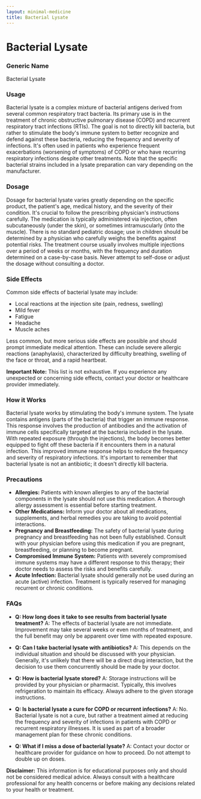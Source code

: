 ```yaml
---
layout: minimal-medicine
title: Bacterial Lysate
---
```


# Bacterial Lysate
### Generic Name
Bacterial Lysate

### Usage
Bacterial lysate is a complex mixture of bacterial antigens derived from several common respiratory tract bacteria.  Its primary use is in the treatment of chronic obstructive pulmonary disease (COPD) and recurrent respiratory tract infections (RTIs).  The goal is not to directly kill bacteria, but rather to stimulate the body's immune system to better recognize and defend against these bacteria, reducing the frequency and severity of infections.  It's often used in patients who experience frequent exacerbations (worsening of symptoms) of COPD or who have recurring respiratory infections despite other treatments. Note that the specific bacterial strains included in a lysate preparation can vary depending on the manufacturer.

### Dosage
Dosage for bacterial lysate varies greatly depending on the specific product, the patient's age, medical history, and the severity of their condition.  It's crucial to follow the prescribing physician's instructions carefully.  The medication is typically administered via injection, often subcutaneously (under the skin), or sometimes intramuscularly (into the muscle).  There is no standard pediatric dosage; use in children should be determined by a physician who carefully weighs the benefits against potential risks.  The treatment course usually involves multiple injections over a period of weeks or months, with the frequency and duration determined on a case-by-case basis.  Never attempt to self-dose or adjust the dosage without consulting a doctor.

### Side Effects
Common side effects of bacterial lysate may include:

* Local reactions at the injection site (pain, redness, swelling)
* Mild fever
* Fatigue
* Headache
* Muscle aches

Less common, but more serious side effects are possible and should prompt immediate medical attention. These can include severe allergic reactions (anaphylaxis), characterized by difficulty breathing, swelling of the face or throat, and a rapid heartbeat.

**Important Note:** This list is not exhaustive.  If you experience any unexpected or concerning side effects, contact your doctor or healthcare provider immediately.

### How it Works
Bacterial lysate works by stimulating the body's immune system.  The lysate contains antigens (parts of the bacteria) that trigger an immune response. This response involves the production of antibodies and the activation of immune cells specifically targeted at the bacteria included in the lysate.  With repeated exposure (through the injections), the body becomes better equipped to fight off these bacteria if it encounters them in a natural infection.  This improved immune response helps to reduce the frequency and severity of respiratory infections.  It's important to remember that bacterial lysate is not an antibiotic; it doesn't directly kill bacteria.

### Precautions
* **Allergies:**  Patients with known allergies to any of the bacterial components in the lysate should not use this medication.  A thorough allergy assessment is essential before starting treatment.
* **Other Medications:**  Inform your doctor about all medications, supplements, and herbal remedies you are taking to avoid potential interactions.
* **Pregnancy and Breastfeeding:**  The safety of bacterial lysate during pregnancy and breastfeeding has not been fully established.  Consult with your physician before using this medication if you are pregnant, breastfeeding, or planning to become pregnant.
* **Compromised Immune System:** Patients with severely compromised immune systems may have a different response to this therapy; their doctor needs to assess the risks and benefits carefully.
* **Acute Infection:** Bacterial lysate should generally not be used during an acute (active) infection. Treatment is typically reserved for managing recurrent or chronic conditions.

### FAQs
* **Q: How long does it take to see results from bacterial lysate treatment?**  A: The effects of bacterial lysate are not immediate.  Improvement may take several weeks or even months of treatment, and the full benefit may only be apparent over time with repeated exposure.

* **Q: Can I take bacterial lysate with antibiotics?** A:  This depends on the individual situation and should be discussed with your physician.  Generally, it's unlikely that there will be a direct drug interaction, but the decision to use them concurrently should be made by your doctor.

* **Q: How is bacterial lysate stored?**  A:  Storage instructions will be provided by your physician or pharmacist. Typically, this involves refrigeration to maintain its efficacy.  Always adhere to the given storage instructions.

* **Q: Is bacterial lysate a cure for COPD or recurrent infections?** A: No. Bacterial lysate is not a cure, but rather a treatment aimed at reducing the frequency and severity of infections in patients with COPD or recurrent respiratory illnesses.  It is used as part of a broader management plan for these chronic conditions.

* **Q: What if I miss a dose of bacterial lysate?** A: Contact your doctor or healthcare provider for guidance on how to proceed.  Do not attempt to double up on doses.

**Disclaimer:** This information is for educational purposes only and should not be considered medical advice.  Always consult with a healthcare professional for any health concerns or before making any decisions related to your health or treatment.
